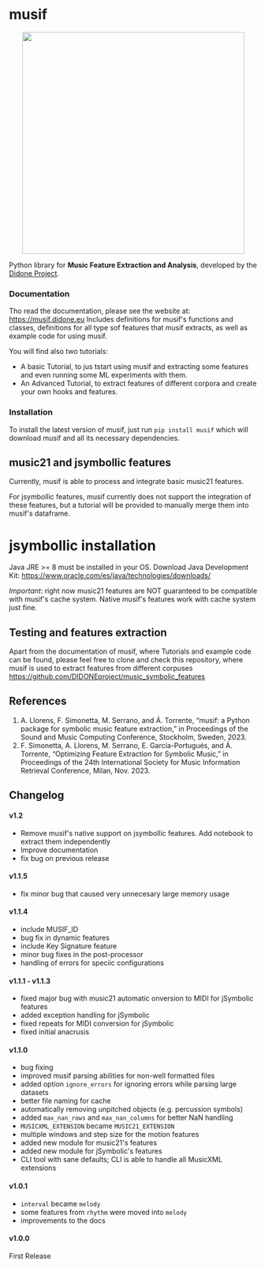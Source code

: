 # musif
<center><img src="https://github.com/DIDONEproject/musif/assets/45066115/a7a5f6f4-57db-4fbb-8e98-91a63cf4eec8" width="450" height="450"></center>

Python library for **Music Feature Extraction and Analysis**, developed by the [Didone Project](https://didone.eu/). 

### Documentation
Tho read the documentation, please see the website at: https://musif.didone.eu
Includes definitions for musif's functions and classes, definitions for all type sof features that musif extracts, as well as example code for using musif.

You will find also two tutorials:
- A basic Tutorial, to jus tstart using musif and extracting some features and even running some ML experiments with them.
- An Advanced Tutorial, to extract features of different corpora and create your own hooks and features.

### Installation
To install the latest version of musif, just run
`pip install musif`
which will download musif and all its necessary dependencies.

## music21 and jsymbollic features
Currently, musif is able to process and integrate basic music21 features.

For jsymbollic features, musif currently does not support the integration of these features, but a tutorial will be provided to manually merge them into musif's dataframe.
# jsymbollic installation
Java JRE >= 8 must be installed in your OS. Download Java Development Kit: https://www.oracle.com/es/java/technologies/downloads/

*Important*: right now music21 features are NOT guaranteed to be compatible with musif's cache system. Native musif's features work with cache system just fine. 
 
## Testing and features extraction
Apart from the documentation of musif, where Tutorials and example code can be found, please feel free to clone and check this repository, where musif is used to extract features from different corpuses
https://github.com/DIDONEproject/music_symbolic_features

## References 

1. A. Llorens, F. Simonetta, M. Serrano, and Á. Torrente, “musif: a Python package for symbolic music feature extraction,” in Proceedings of the Sound and Music Computing Conference, Stockholm, Sweden, 2023.
2. F. Simonetta, A. Llorens, M. Serrano, E. García-Portugués, and Á. Torrente, “Optimizing Feature Extraction for Symbolic Music,” in Proceedings of the 24th International Society for Music Information Retrieval Conference, Milan, Nov. 2023.

## Changelog

#### v1.2
* Remove musif's native support on jsymbollic features. Add notebook to extract them independently
* Improve documentation
* fix bug on previous release

#### v1.1.5
* fix minor bug that caused very unnecesary large memory usage

#### v1.1.4
* include MUSIF_ID
* bug fix in dynamic features
* include Key Signature feature
* minor bug fixes in the post-processor
* handling of errors for speciic configurations

#### v1.1.1 - v1.1.3
* fixed major bug with music21 automatic onversion to MIDI for jSymbolic features
* added exception handling for jSymbolic
* fixed repeats for MIDI conversion for jSymbolic
* fixed initial anacrusis

#### v1.1.0
* bug fixing
* improved musif parsing abilities for non-well formatted files
* added option `ignore_errors` for ignoring errors while parsing large datasets
* better file naming for cache
* automatically removing unpitched objects (e.g. percussion symbols)
* added `max_nan_rows` and `max_nan_columns` for better NaN handling
* `MUSICXML_EXTENSION` became `MUSIC21_EXTENSION`
* multiple windows and step size for the motion features
* added new module for music21's features
* added new module for jSymbolic's features
* CLI tool with sane defaults; CLI is able to handle all MusicXML extensions

#### v1.0.1
* `interval` became `melody`
* some features from `rhythm` were moved into `melody`
* improvements to the docs

#### v1.0.0
First Release
